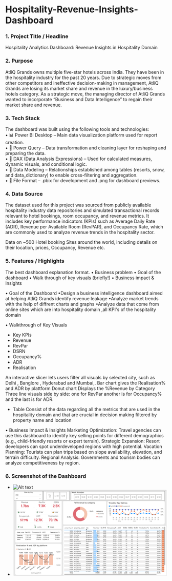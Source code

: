 # Hospitality-Revenue-Insights-Dashboard

### 1.	Project Title / Headline
 Hospitality  Analytics Dashboard: Revenue Insights in Hospitality Domain


### 2. Purpose
AtliQ Grands owns multiple five-star hotels across India. They have been in the hospitality industry for the past 20 years. Due to strategic moves from other competitors and ineffective decision-making in management, AtliQ Grands are losing its market share and revenue in the luxury/business hotels category. As a strategic move, the managing director of AtliQ Grands wanted to incorporate “Business and Data Intelligence” to regain their market share and revenue.

### 3.	Tech Stack

The dashboard was built using the following tools and technologies:<br>
•	📊 Power BI Desktop – Main data visualization platform used for report creation.<br>
•	📂 Power Query – Data transformation and cleaning layer for reshaping and preparing the data.<br>
•	🧠 DAX (Data Analysis Expressions) – Used for calculated measures, dynamic visuals, and conditional logic.<br>
•	📝 Data Modeling – Relationships established among tables (resorts, snow, and data_dictionary) to enable cross-filtering and aggregation.<br>
•	📁 File Format – .pbix for development and .png for dashboard previews.

### 4.	Data Source
The dataset used for this project was sourced from publicly available hospitality industry data repositories and simulated transactional records relevant to hotel bookings, room occupancy, and revenue metrics. It includes key performance indicators (KPIs) such as Average Daily Rate (ADR), Revenue per Available Room (RevPAR), and Occupancy Rate, which are commonly used to analyze revenue trends in the hospitality sector.

Data on ~500 Hotel booking Sites  around the world, including details on their location, prices, Occupancy, Revenue  etc.

### 5.	Features / Highlights
The best dashboard explanation format. 
•	Business problem 
•	Goal of the dashboard
•	Walk through of key visuals (briefly!)
•	Business impact & Insights

•	Goal of the Dashboard
•Design a business intelligence dashboard aimed at helping AtliQ Grands identify revenue leakage
•Analyze market trends with the help of diffrent charts and graphs 
•Analyze data that come  from  online sites which are into hospitality domain ,all KPI's of the hospitality domain  

•	Walkthrough of Key Visuals
-	Key KPIs
-	Revenue
-	RevPar
-	DSRN
-	Occupancy%
-	ADR
-	Realisation

An interactive slicer lets users filter all visuals by selected city, such as Delhi , Banglore , Hyderabad and Mumbai,.
Bar chart gives the Realisation% and ADR by plattform 
Donut chart Displays the %Revenue by Category
Three line visuals side by side: one for RevPar another is for Occupancy% and the last is for ADR.
-	Table
  Consist of the data regarding all the metrics that are used in the hospitality domain and that are crucial in decision making filtered by property name and location

•	Business Impact & Insights
Marketing Optimization: Travel agencies can use this dashboard to identify key selling points for different demographics (e.g., child-friendly resorts or expert terrain).
Strategic Expansion: Resort developers can spot underdeveloped regions with high potential.
Vacation Planning: Tourists can plan trips based on slope availability, elevation, and terrain difficulty.
Regional Analysis: Governments and tourism bodies can analyze competitiveness by region.

### 6.	Screenshot of the Dashboard
  - ![Alt text](https://github.com/username/repo/assets/image.png)
  -  ![Dashboard Preview](https://github.com/giriaman610/Hospitality-Revenue-Insights-Dashboard/blob/main/Hospitality.%20Analytics.png)
